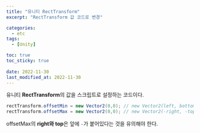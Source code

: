 ```yaml
---
title: "유니티 RectTransform"
excerpt: "RectTransform 값 코드로 변경"

categories:
  - etc
tags:
  - [Unity]

toc: true
toc_sticky: true
 
date: 2022-11-30
last_modified_at: 2022-11-30
---
```


유니티 **RectTransform**의 값을 스크립트로 설정하는 코드이다.  

```cs
rectTransform.offsetMin = new Vector2(0,0); // new Vector2(left, bottom);
rectTransform.offsetMax = new Vector2(0,0); // new Vector2(-right, -top);
```

offsetMax의 **right와 top**은 앞에 `-`가 붙어있다는 것을 유의해야 한다.  